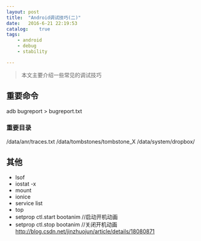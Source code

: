 ```yaml
---
layout: post
title:  "Android调试技巧(二)"
date:   2016-6-21 22:19:53
catalog:    true
tags:
    - android
    - debug
    - stability

---
```


> 本文主要介绍一些常见的调试技巧

## 重要命令

adb bugreport > bugreport.txt

### 重要目录

/data/anr/traces.txt
/data/tombstones/tombstone_X
/data/system/dropbox/

## 其他

- lsof
- iostat -x
- mount
- ionice
- service list
- top
- setprop ctl.start bootanim //启动开机动画
- setprop ctl.stop bootanim  //关闭开机动画
http://blog.csdn.net/jinzhuojun/article/details/18080871
